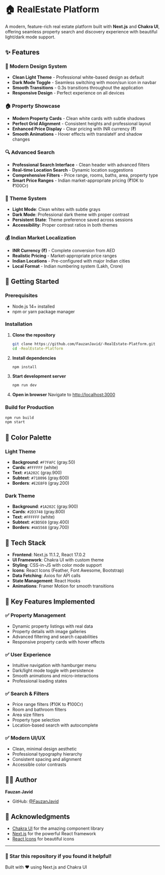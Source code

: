 # 🏠 RealEstate Platform

A modern, feature-rich real estate platform built with **Next.js** and **Chakra UI**, offering seamless property search and discovery experience with beautiful light/dark mode support.



## ✨ Features

### 🎨 **Modern Design System**
- **Clean Light Theme** - Professional white-based design as default
- **Dark Mode Toggle** - Seamless switching with moon/sun icon in navbar
- **Smooth Transitions** - 0.3s transitions throughout the application
- **Responsive Design** - Perfect experience on all devices

### 🏠 **Property Showcase**
- **Modern Property Cards** - Clean white cards with subtle shadows
- **Perfect Grid Alignment** - Consistent heights and professional layout
- **Enhanced Price Display** - Clear pricing with INR currency (₹)
- **Smooth Animations** - Hover effects with translateY and shadow changes

### 🔍 **Advanced Search**
- **Professional Search Interface** - Clean header with advanced filters
- **Real-time Location Search** - Dynamic location suggestions
- **Comprehensive Filters** - Price range, rooms, baths, area, property type
- **Smart Price Ranges** - Indian market-appropriate pricing (₹10K to ₹100Cr)

### 🌙 **Theme System**
- **Light Mode**: Clean whites with subtle grays
- **Dark Mode**: Professional dark theme with proper contrast
- **Persistent State**: Theme preference saved across sessions
- **Accessibility**: Proper contrast ratios in both themes

### 💰 **Indian Market Localization**
- **INR Currency (₹)** - Complete conversion from AED
- **Realistic Pricing** - Market-appropriate price ranges
- **Indian Locations** - Pre-configured with major Indian cities
- **Local Format** - Indian numbering system (Lakh, Crore)

## 🚀 Getting Started

### Prerequisites
- Node.js 14+ installed
- npm or yarn package manager

### Installation

1. **Clone the repository**
   ```bash
   git clone https://github.com/FauzanJavid/-RealEstate-Platform.git
   cd -RealEstate-Platform
   ```

2. **Install dependencies**
   ```bash
   npm install
   ```

3. **Start development server**
   ```bash
   npm run dev
   ```

4. **Open in browser**
   Navigate to [http://localhost:3000](http://localhost:3000)

### Build for Production
```bash
npm run build
npm start
```

## 🎨 Color Palette

### Light Theme
- **Background**: `#F7FAFC` (gray.50)
- **Cards**: `#FFFFFF` (white)
- **Text**: `#1A202C` (gray.900)
- **Subtext**: `#718096` (gray.600)
- **Borders**: `#E2E8F0` (gray.200)

### Dark Theme
- **Background**: `#1A202C` (gray.900)
- **Cards**: `#2D3748` (gray.800)
- **Text**: `#FFFFFF` (white)
- **Subtext**: `#CBD5E0` (gray.400)
- **Borders**: `#4A5568` (gray.700)

## 🚀 Tech Stack

- **Frontend**: Next.js 11.1.2, React 17.0.2
- **UI Framework**: Chakra UI with custom theme
- **Styling**: CSS-in-JS with color mode support
- **Icons**: React Icons (Feather, Font Awesome, Bootstrap)
- **Data Fetching**: Axios for API calls
- **State Management**: React Hooks
- **Animations**: Framer Motion for smooth transitions

## 🎯 Key Features Implemented

### ✅ **Property Management**
- Dynamic property listings with real data
- Property details with image galleries
- Advanced filtering and search capabilities
- Responsive property cards with hover effects

### ✅ **User Experience**
- Intuitive navigation with hamburger menu
- Dark/light mode toggle with persistence
- Smooth animations and micro-interactions
- Professional loading states

### ✅ **Search & Filters**
- Price range filters (₹10K to ₹100Cr)
- Room and bathroom filters
- Area size filters
- Property type selection
- Location-based search with autocomplete

### ✅ **Modern UI/UX**
- Clean, minimal design aesthetic
- Professional typography hierarchy
- Consistent spacing and alignment
- Accessible color contrasts

## 👨‍💻 Author

**Fauzan Javid**
- GitHub: [@FauzanJavid](https://github.com/FauzanJavid)

## 🙏 Acknowledgments

- [Chakra UI](https://chakra-ui.com/) for the amazing component library
- [Next.js](https://nextjs.org/) for the powerful React framework
- [React Icons](https://react-icons.github.io/react-icons/) for beautiful icons

---

### 🌟 Star this repository if you found it helpful!

Built with ❤️ using Next.js and Chakra UI

